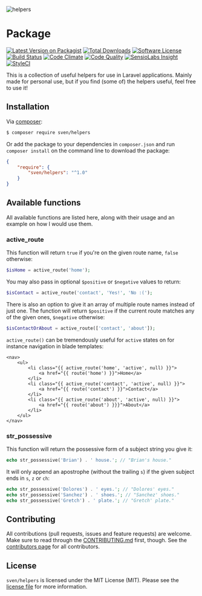 ![helpers](https://cloud.githubusercontent.com/assets/11269635/23331282/fc1f9b66-fb62-11e6-953d-19d813ea39ef.jpg)

# Package

[![Latest Version on Packagist][ico-version]][link-packagist]
[![Total Downloads][ico-downloads]][link-downloads]
[![Software License][ico-license]](LICENSE.md)
[![Build Status][ico-travis]][link-travis]
[![Code Climate][ico-codeclimate]][link-codeclimate]
[![Code Quality][ico-quality]][link-quality]
[![SensioLabs Insight][ico-insight]][link-insight]
[![StyleCI][ico-styleci]][link-styleci]

This is a collection of useful helpers for use in Laravel applications. Mainly
made for personal use, but if you find (some of) the helpers useful, feel free
to use it!

## Installation
Via [composer](http://getcomposer.org):

```bash
$ composer require sven/helpers
```

Or add the package to your dependencies in `composer.json` and run
`composer install` on the command line to download the package:

```json
{
    "require": {
        "sven/helpers": "^1.0"
    }
}
```

## Available functions
All available functions are listed here, along with their usage and an example on how I would use them.

### active_route
This function will return `true` if you're on the given route name, `false` otherwise:  

```php
$isHome = active_route('home');
```

You may also pass in optional `$positive` or `$negative` values to return:

```php
$isContact = active_route('contact', 'Yes!', 'No :(');
```

There is also an option to give it an array of multiple route names instead of just one. The function will
return `$positive` if the current route matches any of the given ones, `$negative` otherwise:

```php
$isContactOrAbout = active_route(['contact', 'about']);
```

`active_route()` can be tremendously useful for `active` states on for instance navigation in blade templates:

```blade
<nav>
    <ul>
        <li class="{{ active_route('home', 'active', null) }}">
            <a href="{{ route('home') }}">Home</a>
        </li>
        <li class="{{ active_route('contact', 'active', null) }}">
            <a href="{{ route('contact') }}">Contact</a>
        </li>
        <li class="{{ active_route('about', 'active', null) }}">
            <a href="{{ route('about') }}}">About</a>
        </li>
    </ul>
</nav>
```

### str_possessive
This function will return the possessive form of a subject string you give it:

```php
echo str_possessive('Brian') . ' house.'; // "Brian's house."
```

It will only append an apostrophe (without the trailing `s`) if the given subject ends
in `s`, `z` or `ch`:

```php
echo str_possessive('Dolores') . ' eyes.'; // "Dolores' eyes."
echo str_possessive('Sanchez') . ' shoes.'; // "Sanchez' shoes."
echo str_possessive('Gretch') . ' plate.'; // "Gretch' plate."
```

## Contributing
All contributions (pull requests, issues and feature requests) are
welcome. Make sure to read through the [CONTRIBUTING.md](CONTRIBUTING.md) first,
though. See the [contributors page](../../graphs/contributors) for all contributors.

## License
`sven/helpers` is licensed under the MIT License (MIT). Please see the
[license file](LICENSE.md) for more information.

[ico-version]: https://img.shields.io/packagist/v/sven/helpers.svg?style=flat-square
[ico-license]: https://img.shields.io/badge/license-MIT-green.svg?style=flat-square
[ico-downloads]: https://img.shields.io/packagist/dt/sven/helpers.svg?style=flat-square
[ico-travis]: https://img.shields.io/travis/svenluijten/helpers.svg?style=flat-square
[ico-codeclimate]: https://img.shields.io/codeclimate/github/svenluijten/helpers.svg?style=flat-square
[ico-quality]: https://img.shields.io/scrutinizer/g/svenluijten/helpers.svg?style=flat-square
[ico-insight]: https://img.shields.io/sensiolabs/i/07542093-e5a4-40a1-8279-5d7c1ff4fda6.svg?style=flat-square
[ico-styleci]: https://styleci.io/repos/83132069/shield

[link-packagist]: https://packagist.org/packages/sven/helpers
[link-downloads]: https://packagist.org/packages/sven/helpers
[link-travis]: https://travis-ci.org/svenluijten/helpers
[link-codeclimate]: https://codeclimate.com/github/svenluijten/helpers
[link-quality]: https://scrutinizer-ci.com/g/svenluijten/helpers/?branch=master
[link-insight]: https://insight.sensiolabs.com/projects/07542093-e5a4-40a1-8279-5d7c1ff4fda6
[link-styleci]: https://styleci.io/repos/83132069
